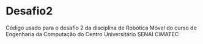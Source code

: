 # Desafio2
Código usado para o desafio 2 da disciplina de Robótica Móvel do curso de Engenharia da Computação do Centro Universitário SENAI CIMATEC


